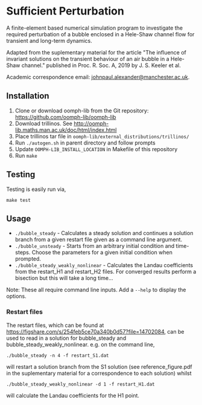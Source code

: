 # Sufficient Perturbation

A finite-element based numerical simulation program to investigate the required perturbation of a bubble enclosed in a Hele-Shaw channel flow for transient and long-term dynamics.

Adapted from the suplementary material for the article "The influence of invariant solutions on the transient behaviour of an air bubble in a Hele-Shaw channel." published in Proc. R. Soc. A, 2019 by J. S. Keeler et al.

Academic correspondence email: johnpaul.alexander@manchester.ac.uk.

## Installation

1. Clone or download oomph-lib from the Git repository: https://github.com/oomph-lib/oomph-lib
2. Download trillinos. See http://oomph-lib.maths.man.ac.uk/doc/html/index.html
3. Place trillinos tar file in `oomph-lib/external_distributions/trillinos/`
6. Run `./autogen.sh` in parent directory and follow prompts
7. Update `OOMPH-LIB_INSTALL_LOCATION` in Makefile of this repository
8. Run `make`

## Testing

Testing is easily run via,
```
make test
```

## Usage

* `./bubble_steady` - Calculates a steady solution and continues a solution branch from a given restart file given as a command line argument.
* `./bubble_unsteady` - Starts from an arbitrary initial condition and time-steps. Choose the parameters for a given initial condition when prompted.
* `./bubble_steady_weakly_nonlinear` - Calculates the Landau coefficients from the restart_H1 and restart_H2 files. For converged results perform a bisection but this will take a long time...

Note: These all require command line inputs. Add a `--help` to display the options.

### Restart files

The restart files, which can be found at https://figshare.com/s/254feb5ce70a340b0d57?file=14702084, can be used to read in a solution for bubble_steady and bubble_steady_weakly_nonlinear.
e.g. on the command line,
```
./bubble_steady -n 4 -f restart_S1.dat
```
will restart a solution branch from the S1 solution (see reference_figure.pdf in the suplementary material for a correspondence to each solution) whilst
```
./bubble_steady_weakly_nonlinear -d 1 -f restart_H1.dat
```
will calculate the Landau coefficients for the H1 point.
